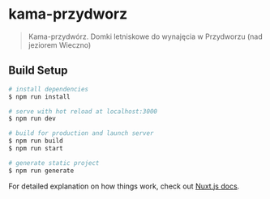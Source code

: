 # kama-przydworz

> Kama-przydwórz. Domki letniskowe do wynajęcia w Przydworzu (nad jeziorem Wieczno)

## Build Setup

``` bash
# install dependencies
$ npm run install

# serve with hot reload at localhost:3000
$ npm run dev

# build for production and launch server
$ npm run build
$ npm run start

# generate static project
$ npm run generate
```

For detailed explanation on how things work, check out [Nuxt.js docs](https://nuxtjs.org).
